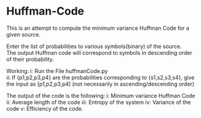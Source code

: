 # Huffman-Code
This is an attempt to compute the minimum variance Huffman Code for a given source.

Enter the list of probabilities to various symbols(binary) of the source. <br/>
The output Huffman code will correspond to symbols in descending order of their probability.

Working:
i:   Run the File huffmanCode.py<br/>
ii:  If {p1,p2,p3,p4} are the probabilities corresponding to {s1,s2,s3,s4}, 
     give the input as [p1,p2,p3,p4] (not necessarily in ascending/descending order)
     
The output of the code is the following:
i:   Minimum variance Huffman Code
ii:  Average length of the code
iii: Entropy of the system
iv:  Variance of the code
v:   Efficiency of the code.

